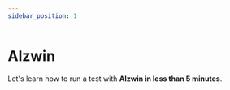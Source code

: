 ```yaml
---
sidebar_position: 1
---
```


# Alzwin

Let's learn how to run a test with **Alzwin in less than 5 minutes**.